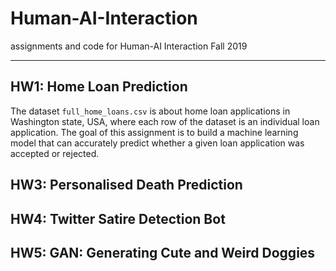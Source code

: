 # Human-AI-Interaction
assignments and code for Human-AI Interaction Fall 2019


---

## HW1: Home Loan Prediction
The dataset `full_home_loans.csv` is about home loan applications in Washington state, USA, where each row of the dataset is an individual loan application. The goal of this assignment is to build a machine learning model that can accurately predict whether a given loan application was accepted or rejected.


## HW3: Personalised Death Prediction


## HW4: Twitter Satire Detection Bot 


## HW5: GAN: Generating Cute and Weird Doggies
